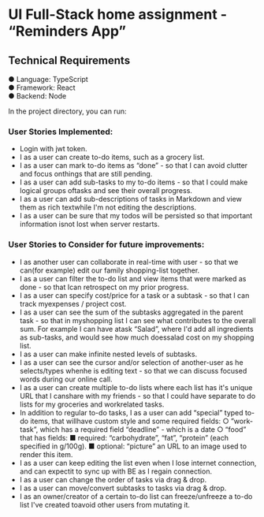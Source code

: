 # UI Full-Stack home assignment - “Reminders App”

## Technical Requirements
● Language: TypeScript <br />
● Framework: React <br />
● Backend: Node

In the project directory, you can run:

### User Stories Implemented:

- Login with jwt token.
- I as a user can create to-do items, such as a grocery list.
- I as a user can mark to-do items as “done” - so that I can avoid clutter and focus onthings that are still pending.
- I as a user can add sub-tasks to my to-do items - so that I could make logical groups oftasks and see their overall progress.
- I as a user can add sub-descriptions of tasks in Markdown and view them as rich textwhile I'm not editing the descriptions.
- I as a user can be sure that my todos will be persisted so that important information isnot lost when server restarts.



### User Stories to Consider for future improvements:

- I as another user can collaborate in real-time with user - so that we can(for example) edit our family shopping-list together.
- I as a user can filter the to-do list and view items that were marked as done - so that Ican retrospect on my prior progress.
- I as a user can specify cost/price for a task or a subtask - so that I can track myexpenses / project cost.
- I as a user can see the sum of the subtasks aggregated in the parent task - so that in myshopping list I can see what contributes to the overall sum. For example I can have atask “Salad”, where I'd add all ingredients as sub-tasks, and would see how much doessalad cost on my shopping list.
- I as a user can make infinite nested levels of subtasks.
- I as a user can see the cursor and/or selection of another-user as he selects/types whenhe is editing text - so that we can discuss focused words during our online call.
- I as a user can create multiple to-do lists where each list has it's unique URL that I canshare with my friends - so that I could have separate to do lists for my groceries and workrelated tasks.
- In addition to regular to-do tasks, I as a user can add “special” typed to-do items, that willhave custom style and some required fields:
  ○ ”work-task”, which has a required field “deadline” - which is a date
  ○ “food” that has fields:
    ■ required: “carbohydrate”, “fat”, “protein” (each specified in g/100g).
    ■ optional: “picture” an URL to an image used to render this item.
- I as a user can keep editing the list even when I lose internet connection, and can expectit to sync up with BE as I regain connection.
- I as a user can change the order of tasks via drag & drop.
- I as a user can move/convert subtasks to tasks via drag & drop.
- I as an owner/creator of a certain to-do list can freeze/unfreeze a to-do list I've created toavoid other users from mutating it.
